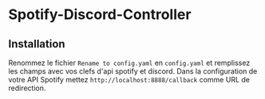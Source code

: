 # Spotify-Discord-Controller

## Installation

Renommez le fichier `Rename to config.yaml` en `config.yaml` et remplissez les champs avec vos clefs d'api spotify et discord.
Dans la configuration de votre API Spotify mettez `http://localhost:8888/callback` comme URL de redirection.